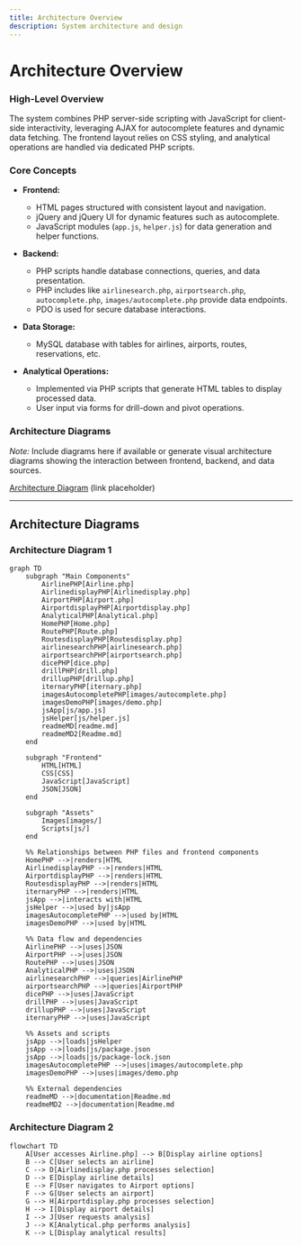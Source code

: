```yaml
---
title: Architecture Overview
description: System architecture and design
---
```


# Architecture Overview

### High-Level Overview

The system combines PHP server-side scripting with JavaScript for client-side interactivity, leveraging AJAX for autocomplete features and dynamic data fetching. The frontend layout relies on CSS styling, and analytical operations are handled via dedicated PHP scripts.

### Core Concepts

- **Frontend:**
  - HTML pages structured with consistent layout and navigation.
  - jQuery and jQuery UI for dynamic features such as autocomplete.
  - JavaScript modules (`app.js`, `helper.js`) for data generation and helper functions.

- **Backend:**
  - PHP scripts handle database connections, queries, and data presentation.
  - PHP includes like `airlinesearch.php`, `airportsearch.php`, `autocomplete.php`, `images/autocomplete.php` provide data endpoints.
  - PDO is used for secure database interactions.

- **Data Storage:**
  - MySQL database with tables for airlines, airports, routes, reservations, etc.

- **Analytical Operations:**
  - Implemented via PHP scripts that generate HTML tables to display processed data.
  - User input via forms for drill-down and pivot operations.

### Architecture Diagrams

*Note:* Include diagrams here if available or generate visual architecture diagrams showing the interaction between frontend, backend, and data sources.

[Architecture Diagram](#) (link placeholder)

---

## Architecture Diagrams


### Architecture Diagram 1

```mermaid
graph TD
    subgraph "Main Components"
        AirlinePHP[Airline.php]
        AirlinedisplayPHP[Airlinedisplay.php]
        AirportPHP[Airport.php]
        AirportdisplayPHP[Airportdisplay.php]
        AnalyticalPHP[Analytical.php]
        HomePHP[Home.php]
        RoutePHP[Route.php]
        RoutesdisplayPHP[Routesdisplay.php]
        airlinesearchPHP[airlinesearch.php]
        airportsearchPHP[airportsearch.php]
        dicePHP[dice.php]
        drillPHP[drill.php]
        drillupPHP[drillup.php]
        iternaryPHP[iternary.php]
        imagesAutocompletePHP[images/autocomplete.php]
        imagesDemoPHP[images/demo.php]
        jsApp[js/app.js]
        jsHelper[js/helper.js]
        readmeMD[readme.md]
        readmeMD2[Readme.md]
    end

    subgraph "Frontend"
        HTML[HTML]
        CSS[CSS]
        JavaScript[JavaScript]
        JSON[JSON]
    end

    subgraph "Assets"
        Images[images/]
        Scripts[js/]
    end

    %% Relationships between PHP files and frontend components
    HomePHP -->|renders|HTML
    AirlinedisplayPHP -->|renders|HTML
    AirportdisplayPHP -->|renders|HTML
    RoutesdisplayPHP -->|renders|HTML
    iternaryPHP -->|renders|HTML
    jsApp -->|interacts with|HTML
    jsHelper -->|used by|jsApp
    imagesAutocompletePHP -->|used by|HTML
    imagesDemoPHP -->|used by|HTML

    %% Data flow and dependencies
    AirlinePHP -->|uses|JSON
    AirportPHP -->|uses|JSON
    RoutePHP -->|uses|JSON
    AnalyticalPHP -->|uses|JSON
    airlinesearchPHP -->|queries|AirlinePHP
    airportsearchPHP -->|queries|AirportPHP
    dicePHP -->|uses|JavaScript
    drillPHP -->|uses|JavaScript
    drillupPHP -->|uses|JavaScript
    iternaryPHP -->|uses|JavaScript

    %% Assets and scripts
    jsApp -->|loads|jsHelper
    jsApp -->|loads|js/package.json
    jsApp -->|loads|js/package-lock.json
    imagesAutocompletePHP -->|uses|images/autocomplete.php
    imagesDemoPHP -->|uses|images/demo.php

    %% External dependencies
    readmeMD -->|documentation|Readme.md
    readmeMD2 -->|documentation|Readme.md
```


### Architecture Diagram 2

```mermaid
flowchart TD
    A[User accesses Airline.php] --> B[Display airline options]
    B --> C[User selects an airline]
    C --> D[Airlinedisplay.php processes selection]
    D --> E[Display airline details]
    E --> F[User navigates to Airport options]
    F --> G[User selects an airport]
    G --> H[Airportdisplay.php processes selection]
    H --> I[Display airport details]
    I --> J[User requests analysis]
    J --> K[Analytical.php performs analysis]
    K --> L[Display analytical results]
```





